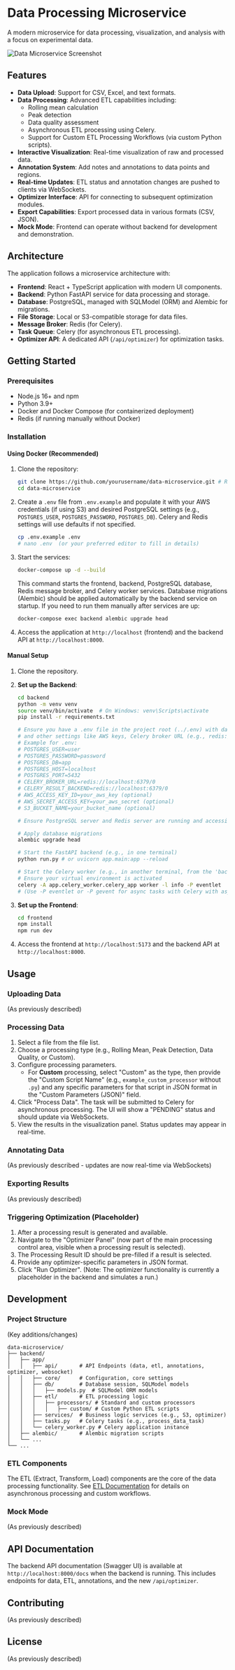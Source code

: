 # Data Processing Microservice

A modern microservice for data processing, visualization, and analysis with a focus on experimental data.

![Data Microservice Screenshot](docs/images/screenshot.png) <!-- Assuming this image exists -->

## Features

- **Data Upload**: Support for CSV, Excel, and text formats.
- **Data Processing**: Advanced ETL capabilities including:
  - Rolling mean calculation
  - Peak detection
  - Data quality assessment
  - Asynchronous ETL processing using Celery.
  - Support for Custom ETL Processing Workflows (via custom Python scripts).
- **Interactive Visualization**: Real-time visualization of raw and processed data.
- **Annotation System**: Add notes and annotations to data points and regions.
- **Real-time Updates**: ETL status and annotation changes are pushed to clients via WebSockets.
- **Optimizer Interface**: API for connecting to subsequent optimization modules.
- **Export Capabilities**: Export processed data in various formats (CSV, JSON).
- **Mock Mode**: Frontend can operate without backend for development and demonstration.

## Architecture

The application follows a microservice architecture with:

- **Frontend**: React + TypeScript application with modern UI components.
- **Backend**: Python FastAPI service for data processing and storage.
- **Database**: PostgreSQL, managed with SQLModel (ORM) and Alembic for migrations.
- **File Storage**: Local or S3-compatible storage for data files.
- **Message Broker**: Redis (for Celery).
- **Task Queue**: Celery (for asynchronous ETL processing).
- **Optimizer API**: A dedicated API (`/api/optimizer`) for optimization tasks.

## Getting Started

### Prerequisites

- Node.js 16+ and npm
- Python 3.9+
- Docker and Docker Compose (for containerized deployment)
- Redis (if running manually without Docker)

### Installation

#### Using Docker (Recommended)

1.  Clone the repository:
    ```bash
    git clone https://github.com/yourusername/data-microservice.git # Replace with actual repo URL
    cd data-microservice
    ```

2.  Create a `.env` file from `.env.example` and populate it with your AWS credentials (if using S3) and desired PostgreSQL settings (e.g., `POSTGRES_USER`, `POSTGRES_PASSWORD`, `POSTGRES_DB`). Celery and Redis settings will use defaults if not specified.
    ```bash
    cp .env.example .env
    # nano .env  (or your preferred editor to fill in details)
    ```

3.  Start the services:
    ```bash
    docker-compose up -d --build
    ```
    This command starts the frontend, backend, PostgreSQL database, Redis message broker, and Celery worker services.
    Database migrations (Alembic) should be applied automatically by the backend service on startup. If you need to run them manually after services are up:
    ```bash
    docker-compose exec backend alembic upgrade head
    ```

4.  Access the application at `http://localhost` (frontend) and the backend API at `http://localhost:8000`.

#### Manual Setup

1.  Clone the repository.
2.  **Set up the Backend**:
    ```bash
    cd backend
    python -m venv venv
    source venv/bin/activate  # On Windows: venv\Scripts\activate
    pip install -r requirements.txt
    
    # Ensure you have a .env file in the project root (../.env) with database credentials
    # and other settings like AWS keys, Celery broker URL (e.g., redis://localhost:6379/0).
    # Example for .env:
    # POSTGRES_USER=user
    # POSTGRES_PASSWORD=password
    # POSTGRES_DB=app
    # POSTGRES_HOST=localhost
    # POSTGRES_PORT=5432
    # CELERY_BROKER_URL=redis://localhost:6379/0
    # CELERY_RESULT_BACKEND=redis://localhost:6379/0
    # AWS_ACCESS_KEY_ID=your_aws_key (optional)
    # AWS_SECRET_ACCESS_KEY=your_aws_secret (optional)
    # S3_BUCKET_NAME=your_bucket_name (optional)
    
    # Ensure PostgreSQL server and Redis server are running and accessible.
    
    # Apply database migrations
    alembic upgrade head
    
    # Start the FastAPI backend (e.g., in one terminal)
    python run.py # or uvicorn app.main:app --reload

    # Start the Celery worker (e.g., in another terminal, from the 'backend' directory)
    # Ensure your virtual environment is activated
    celery -A app.celery_worker.celery_app worker -l info -P eventlet 
    # (Use -P eventlet or -P gevent for async tasks with Celery with asyncio. Default is prefork.)
    ```

3.  **Set up the Frontend**:
    ```bash
    cd frontend
    npm install
    npm run dev
    ```

4.  Access the frontend at `http://localhost:5173` and the backend API at `http://localhost:8000`.

## Usage

### Uploading Data
(As previously described)

### Processing Data
1.  Select a file from the file list.
2.  Choose a processing type (e.g., Rolling Mean, Peak Detection, Data Quality, or Custom).
3.  Configure processing parameters.
    -   For **Custom** processing, select "Custom" as the type, then provide the "Custom Script Name" (e.g., `example_custom_processor` without `.py`) and any specific parameters for that script in JSON format in the "Custom Parameters (JSON)" field.
4.  Click "Process Data". The task will be submitted to Celery for asynchronous processing. The UI will show a "PENDING" status and should update via WebSockets.
5.  View the results in the visualization panel. Status updates may appear in real-time.

### Annotating Data
(As previously described - updates are now real-time via WebSockets)

### Exporting Results
(As previously described)

### Triggering Optimization (Placeholder)
1.  After a processing result is generated and available.
2.  Navigate to the "Optimizer Panel" (now part of the main processing control area, visible when a processing result is selected).
3.  The Processing Result ID should be pre-filled if a result is selected.
4.  Provide any optimizer-specific parameters in JSON format.
5.  Click "Run Optimizer".
(Note: The optimizer functionality is currently a placeholder in the backend and simulates a run.)

## Development

### Project Structure
(Key additions/changes)
```
data-microservice/
├── backend/
│   ├── app/
│   │   ├── api/       # API Endpoints (data, etl, annotations, optimizer, websocket)
│   │   ├── core/      # Configuration, core settings
│   │   ├── db/        # Database session, SQLModel models
│   │   │   ├── models.py  # SQLModel ORM models
│   │   ├── etl/       # ETL processing logic
│   │   │   ├── processors/ # Standard and custom processors
│   │   │   │   ├── custom/ # Custom Python ETL scripts
│   │   ├── services/  # Business logic services (e.g., S3, optimizer)
│   │   ├── tasks.py   # Celery tasks (e.g., process_data_task)
│   │   └── celery_worker.py # Celery application instance
│   ├── alembic/       # Alembic migration scripts
│   └── ...
└── ...
```

### ETL Components
The ETL (Extract, Transform, Load) components are the core of the data processing functionality. See [ETL Documentation](docs/ETL_Documentation.md) for details on asynchronous processing and custom workflows.

### Mock Mode
(As previously described)

## API Documentation
The backend API documentation (Swagger UI) is available at `http://localhost:8000/docs` when the backend is running. This includes endpoints for data, ETL, annotations, and the new `/api/optimizer`.

## Contributing
(As previously described)

## License
(As previously described)
```
